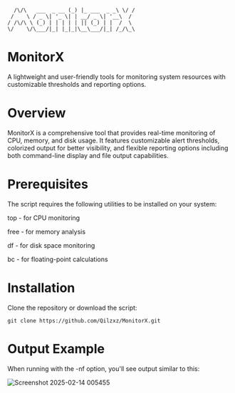      /\/\   ___  _ __ (_) |_ ___  _ _\ \/ /
     /    \ / _ \| '_ \| | __/ _ \| '__\  /
    / /\/\ \ (_) | | | | | || (_) | |  /  \
    \/    \/\___/|_| |_|_|\__\___/|_| /_/\_\

# MonitorX
A lightweight and user-friendly tools for monitoring system resources with customizable thresholds and reporting options.

# Overview
MonitorX is a comprehensive tool that provides real-time monitoring of CPU, memory, and disk usage. It features customizable alert thresholds, colorized output for better visibility, and flexible reporting options including both command-line display and file output capabilities.

# Prerequisites
The script requires the following utilities to be installed on your system:

top - for CPU monitoring

free - for memory analysis

df - for disk space monitoring

bc - for floating-point calculations

# Installation
Clone the repository or download the script:
```
git clone https://github.com/Qilzxz/MonitorX.git
````


# Output Example
When running with the -nf option, you'll see output similar to this:

![Screenshot 2025-02-14 005455](https://github.com/user-attachments/assets/c0e39847-09bb-4b07-a9e6-b93d67ca69f9)
